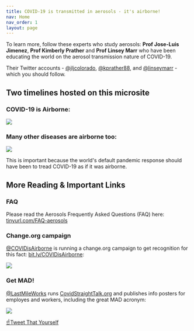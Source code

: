 ```yaml
---
title: COVID-19 is transmitted in aerosols - it's airborne!
nav: Home
nav_order: 1
layout: page
---
```


To learn more, follow these experts who study aerosols: **Prof Jose-Luis Jimenez**, **Prof Kimberly Prather** and **Prof Linsey Marr** who have been educating the world on the aerosol transmission nature of COVID-19.

Their Twitter accounts - [@jljcolorado](https://twitter.com/jljcolorado), [@kprather88](https://twitter.com/kprather88), and [@linseymarr](https://twitter.com/linseymarr) - which you should follow.

## Two timelines hosted on this microsite

### COVID-19 is Airborne:

[![](https://user-images.githubusercontent.com/82182/102419911-ba999a00-3ff8-11eb-9f10-eb39d02c7794.png)](/covid19-timeline)

### Many other diseases are airborne too:

[![](https://user-images.githubusercontent.com/82182/102420197-78248d00-3ff9-11eb-8b63-20bb4cc08b2d.png)](/historical-timeline)

This is important because the world's default pandemic response should have been to tread COVID-19
as if it was airborne.

## More Reading & Important Links

### FAQ

Please read the Aerosols Frequently Asked Questions (FAQ) here: [tinyurl.com/FAQ-aerosols](https://tinyurl.com/FAQ-aerosols)

### Change.org campaign

[@COVIDisAirborne](https://twitter.com/covidisairborne) is running a change.org campaign to get recognition for this fact: [bit.ly/COVIDisAirborne](https://bit.ly/COVIDisAirborne):

![](https://pbs.twimg.com/media/EoziqusXUAMYZ8d?format=jpg&name=medium)

### Get MAD!

[@LastMileWorks](https://twitter.com/lastmileworks) runs [CovidStraightTalk.org](https://covidstraighttalk.org/) and publishes info posters for employes and workers, including the great MAD acronym:

![](https://user-images.githubusercontent.com/82182/102404351-82d22880-3fdf-11eb-9b1a-c5a105e89101.png) 

<a href="https://twitter.com/intent/tweet?text=%23COVIDisAirborne%20%23masks4All%20%23bewareOfSharedAir%20%23ventilation.%20Masks!%20Air!%20Distance!%20https://pic.twitter.com/noIWVuuogr&name=small" target="_blank">☝️Tweet That Yourself</a>
